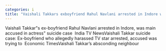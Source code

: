 ```yaml
---
categories: i
title: "Vaishali Takkars exboyfriend Rahul Navlani arrested in Indore was main accused in actress suicide case  India TV News"
---
```

Vaishali Takkar"s ex-boyfriend Rahul Navlani arrested in Indore, was main accused in actress" suicide case&nbsp;&nbsp;India TV NewsVaishali Takkar suicide case: Ex-boyfriend who allegedly harassed TV star arrested, accused was trying to&nbsp;&nbsp;Economic TimesVaishali Takkar’s absconding neighbour